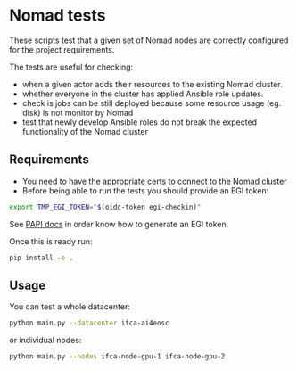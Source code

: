 # Nomad tests

These scripts test that a given set of Nomad nodes are correctly configured
for the project requirements.

The tests are useful for checking:
* when a given actor adds their resources to the existing Nomad cluster.
* whether everyone in the cluster has applied Ansible role updates.
* check is jobs can be still deployed because some resource usage (eg. disk)
  is not monitor by Nomad
* test that newly develop Ansible roles do not break the expected functionality of the
  Nomad cluster

## Requirements

* You need to have the [appropriate certs](https://github.com/ai4os/ai4-papi#installation) to connect to the Nomad cluster
* Before being able to run the tests you should provide an EGI token:
```bash
export TMP_EGI_TOKEN="$(oidc-token egi-checkin)"
```
See [PAPI docs](https://github.com/ai4os/ai4-papi#generating-a-valid-refresh-token) in
order know how to generate an EGI token.


Once this is ready run:
```bash
pip install -e .
```

## Usage

You can test a whole datacenter:
```bash
python main.py --datacenter ifca-ai4eosc
```
or individual nodes:
```bash
python main.py --nodes ifca-node-gpu-1 ifca-node-gpu-2
```
<!-- todo: replace with entrypoint command -->
